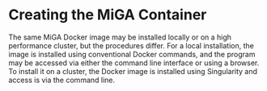 # Creating the MiGA Container

The same MiGA Docker image may be installed locally or on a high performance cluster, but the procedures differ. For a local installation, the image is installed using conventional Docker commands, and the program may be accessed via either the command line interface or using a browser. To install it on a cluster, the Docker image is installed using Singularity and access is via the command line.

